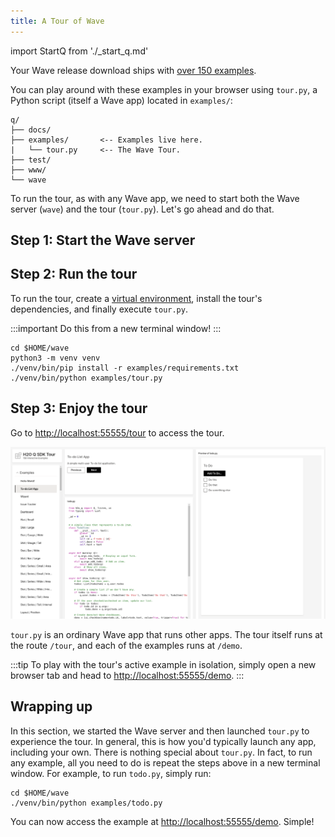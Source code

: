 ```yaml
---
title: A Tour of Wave
---
```

import StartQ from './_start_q.md'

Your Wave release download ships with [over 150 examples](examples).

You can play around with these examples in your browser using `tour.py`, a Python script (itself a Wave app) located in `examples/`:

```none title="Contents of $HOME/wave"
q/
├── docs/           
├── examples/       <-- Examples live here.
|   └── tour.py     <-- The Wave Tour.
├── test/           
├── www/            
└── wave              
```

To run the tour, as with any Wave app, we need to start both the Wave server (`wave`) and the tour (`tour.py`). Let's go ahead and do that.

## Step 1: Start the Wave server

<StartQ/>

## Step 2: Run the tour

To run the tour, create a [virtual environment](https://docs.python.org/3/tutorial/venv.html), install the tour's dependencies, and finally execute `tour.py`.  

:::important
Do this from a new terminal window!
:::

```shell 
cd $HOME/wave
python3 -m venv venv
./venv/bin/pip install -r examples/requirements.txt
./venv/bin/python examples/tour.py
```

## Step 3: Enjoy the tour

Go to [http://localhost:55555/tour](http://localhost:55555/tour) to access the tour. 

![tour](assets/tour__tour.png)

`tour.py` is an ordinary Wave app that runs other apps. The tour itself runs at the route `/tour`, and each of the examples runs at `/demo`. 

:::tip
To play with the tour's active example in isolation, simply open a new browser tab and head to [http://localhost:55555/demo](http://localhost:55555/demo).
:::

## Wrapping up

In this section, we started the Wave server and then launched `tour.py` to experience the tour. In general, this is how you'd typically launch any app, including your own. There is nothing special about `tour.py`. In fact, to run any example, all you need to do is repeat the steps above in a new terminal window. For example, to run `todo.py`, simply run:

```shell 
cd $HOME/wave
./venv/bin/python examples/todo.py
```

You can now access the example at [http://localhost:55555/demo](http://localhost:55555/demo). Simple!

